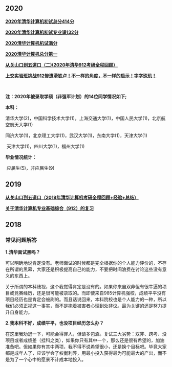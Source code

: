 ## 2020

[**2020年清华计算机初试总分414分**](http://www.cskaoyan.com/thread-659589-1-1.html)

[**2020年清华计算机初试专业课132分**](http://cskaoyan.com/thread-659676-1-1.html)

[**2020清华计算机机试满分**](http://www.cskaoyan.com/thread-659902-1-1.html)

[**2020清华计算机总分第一**](http://www.cskaoyan.com/thread-659653-1-1.html)

[**从关山口到五道口（二)(2020年清华912考研全程回顾）**](http://www.cskaoyan.com/thread-659921-1-1.html)

[**上交实验班挑战912惨遭滑铁卢！不一样的角度，不一样的启示！字字珠玑！**](https://mp.weixin.qq.com/s/HzN2QnCS6LWVWkPzIYFhtw)

</br>

**注：2020年被录取学硕（非强军计划）的14位同学情况如下;**

**本科：**

​            清华大学(2)，中国科学技术大学(1)，上海交通大学(1)，中国人民大学(1)，北京航空航天大学(1)</br>

​            同济大学(1)，北京理工大学(1)，武汉大学(1)，东南大学(1)，天津大学(1)</br>

​            天津大学(1)，四川大学(1)，福州大学(1)

**毕业情况统计：**

​            应届生(5)，非应届生(9)

## 2019

[**从关山口到五道口（2019年清华计算机考研全程回顾+经验+总结）**](https://blog.csdn.net/zee_chao/article/details/88909444)

[**关于清华计算机专业基础综合（912）的复习**](https://xuanxuanblingbling.github.io/life/study/2018/12/29/912/)

## 2018

### 常见问题解答

**1.清华面试黑吗？**

可以明确地说肯定没有。老师面试的时候都是完全根据你的个人能力评价的，不存在所谓的黑幕，大家还是积极提高自己的能力，不要把时间浪费在讨论这些没有意义的东西上。</br>

关于所谓的本科歧视，这个我觉得肯定是没有的。如果你来自双非但有很牛逼的项目或竞赛经历，还是很可能被录取的。而即使来自985计算机强校，成绩平平没有项目经历也是肯定会被刷的。而且话说回来，本科院校也是个人能力的一种，所以我们必须正视这一事实，而不是抱着被害者心理到处非议。最为关键的还是努力提升自身能力。</br>

**2.我本科不好，成绩平平，也没项目经历怎么办？**

在这里我劝退一下，可能会得罪人，但请多包涵。复试三大劣势：双非、跨考、没项目或者成绩差（挂科之类），如果你只有其中一个，那么还是很有希望的，加油准备吧。但如果你有其中两项，我不得不说希望很小，还是换个目标吧。毕竟大家都是成年人了，应该学会了权衡利弊，用最小投入获得最为可能最大的产出，而不是为了一个心中的愿景不计成本地投入。</br>

